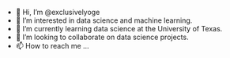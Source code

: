 - 👋 Hi, I’m @exclusivelyoge
- 👀 I’m interested in data science and machine learning.
- 🌱 I’m currently learning data science at the University of Texas.
- 💞️ I’m looking to collaborate on data science projects.
- 📫 How to reach me ...

<!---
exclusivelyoge/exclusivelyoge is a ✨ special ✨ repository because its `README.md` (this file) appears on your GitHub profile.
You can click the Preview link to take a look at your changes.
--->
